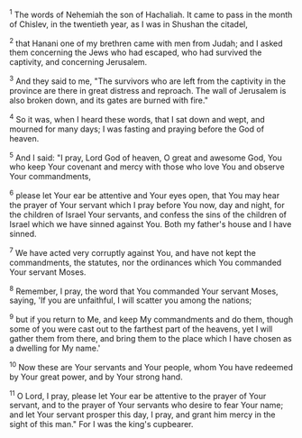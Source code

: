 <sup>1</sup> 
The words of Nehemiah the son of Hachaliah. It came to pass in the month of Chislev, in the twentieth year, as I was in Shushan the citadel, 

<sup>2</sup> 
that Hanani one of my brethren came with men from Judah; and I asked them concerning the Jews who had escaped, who had survived the captivity, and concerning Jerusalem. 

<sup>3</sup> 
And they said to me, "The survivors who are left from the captivity in the province are there in great distress and reproach. The wall of Jerusalem is also broken down, and its gates are burned with fire." 

<sup>4</sup> 
So it was, when I heard these words, that I sat down and wept, and mourned for many days; I was fasting and praying before the God of heaven. 

<sup>5</sup> 
And I said: "I pray, Lord God of heaven, O great and awesome God, You who keep Your covenant and mercy with those who love You and observe Your commandments, 

<sup>6</sup> 
please let Your ear be attentive and Your eyes open, that You may hear the prayer of Your servant which I pray before You now, day and night, for the children of Israel Your servants, and confess the sins of the children of Israel which we have sinned against You. Both my father's house and I have sinned. 

<sup>7</sup> 
We have acted very corruptly against You, and have not kept the commandments, the statutes, nor the ordinances which You commanded Your servant Moses. 

<sup>8</sup> 
Remember, I pray, the word that You commanded Your servant Moses, saying, 'If you are unfaithful, I will scatter you among the nations; 

<sup>9</sup> 
but if you return to Me, and keep My commandments and do them, though some of you were cast out to the farthest part of the heavens, yet I will gather them from there, and bring them to the place which I have chosen as a dwelling for My name.' 

<sup>10</sup> 
Now these are Your servants and Your people, whom You have redeemed by Your great power, and by Your strong hand. 

<sup>11</sup> 
O Lord, I pray, please let Your ear be attentive to the prayer of Your servant, and to the prayer of Your servants who desire to fear Your name; and let Your servant prosper this day, I pray, and grant him mercy in the sight of this man." For I was the king's cupbearer.